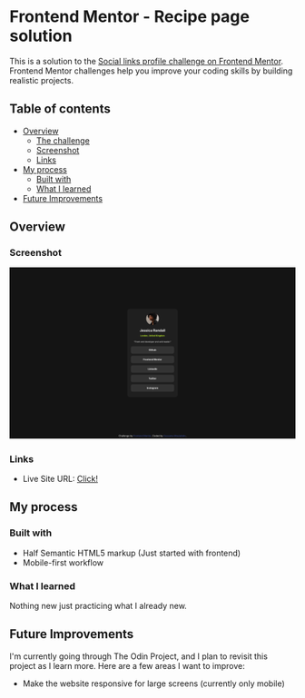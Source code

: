 # Frontend Mentor - Recipe page solution

This is a solution to the [Social links profile challenge on Frontend Mentor](https://www.frontendmentor.io/challenges/social-links-profile-UG32l9m6dQ). Frontend Mentor challenges help you improve your coding skills by building realistic projects.

## Table of contents

- [Overview](#overview)
  - [The challenge](#the-challenge)
  - [Screenshot](#screenshot)
  - [Links](#links)
- [My process](#my-process)
  - [Built with](#built-with)
  - [What I learned](#what-i-learned)
- [Future Improvements](#future-improvements)

## Overview

### Screenshot

![Demo screenshot](screenshots/mobile-screenshots.png)

### Links

- Live Site URL: [Click!](https://moutafatin.github.io/frontendmentor-newbie-challenges/social-links-profile/)

## My process

### Built with

- Half Semantic HTML5 markup (Just started with frontend)
- Mobile-first workflow

### What I learned

Nothing new just practicing what I already new.

## Future Improvements

I'm currently going through The Odin Project, and I plan to revisit this project as I learn more. Here are a few areas I want to improve:

- Make the website responsive for large screens (currently only mobile)
